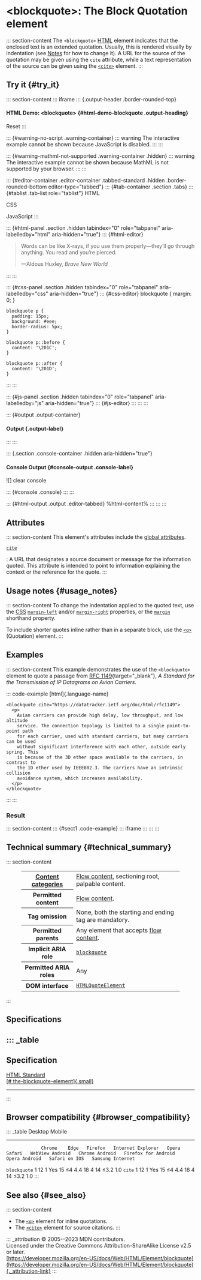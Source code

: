 

# \<blockquote\>: The Block Quotation element



::: section-content
The `<blockquote>` [HTML](../index) element indicates that the enclosed
text is an extended quotation. Usually, this is rendered visually by
indentation (see [Notes](#usage_notes) for how to change it). A URL for
the source of the quotation may be given using the `cite` attribute,
while a text representation of the source can be given using the
[`<cite>`](cite) element.
:::

## Try it {#try_it}

::: section-content
::: iframe
::: {.output-header .border-rounded-top}
#### HTML Demo: \<blockquote\> {#html-demo-blockquote .output-heading}

Reset
:::

::: {#warning-no-script .warning-container}
::: warning
The interactive example cannot be shown because JavaScript is disabled.
:::
:::

::: {#warning-mathml-not-supported .warning-container .hidden}
::: warning
The interactive example cannot be shown because MathML is not supported
by your browser.
:::
:::

::: {#editor-container .editor-container .tabbed-standard .hidden .border-rounded-bottom editor-type="tabbed"}
::: {#tab-container .section .tabs}
::: {#tablist .tab-list role="tablist"}
HTML

CSS

JavaScript
:::

::: {#html-panel .section .hidden tabindex="0" role="tabpanel" aria-labelledby="html" aria-hidden="true"}
::: {#html-editor}
    <blockquote cite="https://www.huxley.net/bnw/four.html">
      <p>Words can be like X-rays, if you use them properly—they’ll go through anything. You read and you’re pierced.</p>
      <footer>—Aldous Huxley, <cite>Brave New World</cite></footer>
    </blockquote>
:::
:::

::: {#css-panel .section .hidden tabindex="0" role="tabpanel" aria-labelledby="css" aria-hidden="true"}
::: {#css-editor}
    blockquote {
      margin: 0;
    }

    blockquote p {
      padding: 15px;
      background: #eee;
      border-radius: 5px;
    }

    blockquote p::before {
      content: '\201C';
    }

    blockquote p::after {
      content: '\201D';
    }
:::
:::

::: {#js-panel .section .hidden tabindex="0" role="tabpanel" aria-labelledby="js" aria-hidden="true"}
::: {#js-editor}
:::
:::
:::

::: {#output .output-container}
#### Output {.output-label}
:::
:::

::: {.section .console-container .hidden aria-hidden="true"}
#### Console Output {#console-output .console-label}

![]
clear console

::: {#console .console}
:::
:::

::: {#html-output .output .editor-tabbed}
%html-content%
:::
:::
:::

## Attributes

::: section-content
This element\'s attributes include the [global
attributes](../global_attributes).

[`cite`](#cite)

:   A URL that designates a source document or message for the
    information quoted. This attribute is intended to point to
    information explaining the context or the reference for the quote.
:::

## Usage notes {#usage_notes}

::: section-content
To change the indentation applied to the quoted text, use the
[CSS](https://developer.mozilla.org/en-US/docs/Glossary/CSS)
[`margin-left`](https://developer.mozilla.org/en-US/docs/Web/CSS/margin-left)
and/or
[`margin-right`](https://developer.mozilla.org/en-US/docs/Web/CSS/margin-right)
properties, or the
[`margin`](https://developer.mozilla.org/en-US/docs/Web/CSS/margin)
shorthand property.

To include shorter quotes inline rather than in a separate block, use
the [`<q>`](q) (Quotation) element.
:::

## Examples

::: section-content
This example demonstrates the use of the `<blockquote>` element to quote
a passage from [RFC
1149](https://datatracker.ietf.org/doc/html/rfc1149){target="_blank"},
*A Standard for the Transmission of IP Datagrams on Avian Carriers*.

::: code-example
[html]{.language-name}

``` {signature="3scoGfNdHTCKFbINp0K+K1Bn0Bybi4uSbcB1pzqmeeA=" data-language="html"}
<blockquote cite="https://datatracker.ietf.org/doc/html/rfc1149">
  <p>
    Avian carriers can provide high delay, low throughput, and low altitude
    service. The connection topology is limited to a single point-to-point path
    for each carrier, used with standard carriers, but many carriers can be used
    without significant interference with each other, outside early spring. This
    is because of the 3D ether space available to the carriers, in contrast to
    the 1D ether used by IEEE802.3. The carriers have an intrinsic collision
    avoidance system, which increases availability.
  </p>
</blockquote>
```
:::
:::

### Result

::: section-content
::: {#sect1 .code-example}
::: iframe
:::
:::
:::

## Technical summary {#technical_summary}

::: section-content
<figure class="table-container">
<div class="_table">
<table class="properties">
<tbody>
<tr class="odd">
<th scope="row"><a href="../content_categories">Content
categories</a></th>
<td><a href="../content_categories#flow_content">Flow content</a>,
sectioning root, palpable content.</td>
</tr>
<tr class="even">
<th scope="row">Permitted content</th>
<td><a href="../content_categories#flow_content">Flow content</a>.</td>
</tr>
<tr class="odd">
<th scope="row">Tag omission</th>
<td>None, both the starting and ending tag are mandatory.</td>
</tr>
<tr class="even">
<th scope="row">Permitted parents</th>
<td>Any element that accepts <a
href="../content_categories#flow_content">flow content</a>.</td>
</tr>
<tr class="odd">
<th scope="row">Implicit ARIA role</th>
<td><a
href="https://developer.mozilla.org/en-US/docs/Web/Accessibility/ARIA/Roles/structural_roles#structural_roles_with_html_equivalents"><code>blockquote</code></a></td>
</tr>
<tr class="even">
<th scope="row">Permitted ARIA roles</th>
<td>Any</td>
</tr>
<tr class="odd">
<th scope="row">DOM interface</th>
<td><a
href="https://developer.mozilla.org/en-US/docs/Web/API/HTMLQuoteElement"><code>HTMLQuoteElement</code></a></td>
</tr>
</tbody>
</table>

</figure>
:::

## Specifications

::: _table
  -----------------------------------------------------------------------------------------------------------------------
  Specification
  -----------------------------------------------------------------------------------------------------------------------
  [HTML Standard\
  [\#
  the-blockquote-element]{.small}](https://html.spec.whatwg.org/multipage/grouping-content.html#the-blockquote-element)

  -----------------------------------------------------------------------------------------------------------------------
:::

## Browser compatibility {#browser_compatibility}

::: _table
                 Desktop                                                         Mobile                                                                                   
  -------------- --------- ------ --------- ------------------- ------- -------- ----------------- ---------------- --------------------- --------------- --------------- ------------------
                 Chrome    Edge   Firefox   Internet Explorer   Opera   Safari   WebView Android   Chrome Android   Firefox for Android   Opera Android   Safari on IOS   Samsung Internet
  `blockquote`   1         12     1         Yes                 15      ≤4       4.4               18               4                     14              ≤3.2            1.0
  `cite`         1         12     1         Yes                 15      ≤4       4.4               18               4                     14              ≤3.2            1.0
:::

## See also {#see_also}

::: section-content
-   The [`<q>`](q) element for inline quotations.
-   The [`<cite>`](cite) element for source citations.
:::

::: _attribution
© 2005--2023 MDN contributors.\
Licensed under the Creative Commons Attribution-ShareAlike License v2.5
or later.\
[https://developer.mozilla.org/en-US/docs/Web/HTML/Element/blockquote](https://developer.mozilla.org/en-US/docs/Web/HTML/Element/blockquote){._attribution-link}
:::
